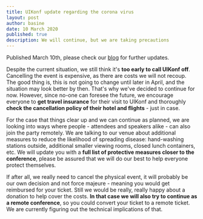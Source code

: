 ```yaml
---
title: UIKonf update regarding the corona virus
layout: post
author: basine
date: 10 March 2020
published: true
description: We will continue, but we are taking precautions
---
```


Published March 10th, please check our [blog]({{site.baseurl}}/blog) for further updates.

<p>Despite the current situation, we still think it&#39;s <strong>too early to call UIKonf off</strong>. Cancelling the event is expensive, as there are costs we will not recoup. The good thing is, this is not going to change until later in April, and the situation may look better by then. That&#39;s why we&#39;ve decided to continue for now. However, since no-one can foresee the future, we encourage everyone to <strong>get travel insurance</strong> for their visit to UIKonf and thoroughly <strong>check the cancellation policy of their hotel and flights</strong> - just in case.</p>

<p>For the case that things clear up and we can continue as planned, we are looking into ways where people - attendees and speakers alike - can also join the party remotely. We are talking to our venue about additional measures to reduce the likelihood of spreading disease: hand-washing stations outside, additional smaller viewing rooms, closed lunch containers, etc. We will update you with a <strong>full list of protective measures closer to the conference</strong>, please be assured that we will do our best to help everyone protect themselves.</p>

<p>If after all, we really need to cancel the physical event, it will probably be our own decision and not force majeure - meaning you would get reimbursed for your ticket. Still we would be really, really happy about a donation to help cover the costs. <strong>In that case we will also try to continue as a remote conference</strong>, so you could convert your ticket to a remote ticket. We are currently figuring out the technical implications of that.</p>
